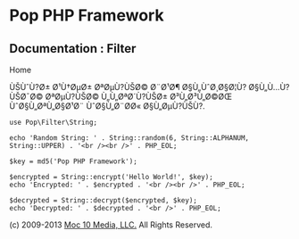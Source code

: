 Pop PHP Framework
=================

Documentation : Filter
----------------------

Home

ÙŠÙˆÙ?Ø± Ø¹Ù†ØµØ± ØªØµÙ?ÙŠØ© Ø¨Ø¹Ø¶ Ø§Ù„ÙˆØ¸Ø§Ø¦Ù? Ø§Ù„Ù…Ù?ÙŠØ¯Ø©
ØªØµÙ?ÙŠØ© Ù„Ù„ØªØ´Ù?ÙŠØ± Ø³Ù„Ø³Ù„Ø©ØŒ ÙˆØ§Ù„ØªÙ„Ø§Ø¹Ø¨ ÙˆØ§Ù„Ø¨Ø­Ø«
Ø§Ù„ØµÙ?ÙŠÙ?.

    use Pop\Filter\String;

    echo 'Random String: ' . String::random(6, String::ALPHANUM, String::UPPER) . '<br /><br />' . PHP_EOL;

    $key = md5('Pop PHP Framework');

    $encrypted = String::encrypt('Hello World!', $key);
    echo 'Encrypted: ' . $encrypted . '<br /><br />' . PHP_EOL;

    $decrypted = String::decrypt($encrypted, $key);
    echo 'Decrypted: ' . $decrypted . '<br />' . PHP_EOL;

\(c) 2009-2013 [Moc 10 Media, LLC.](http://www.moc10media.com) All
Rights Reserved.
